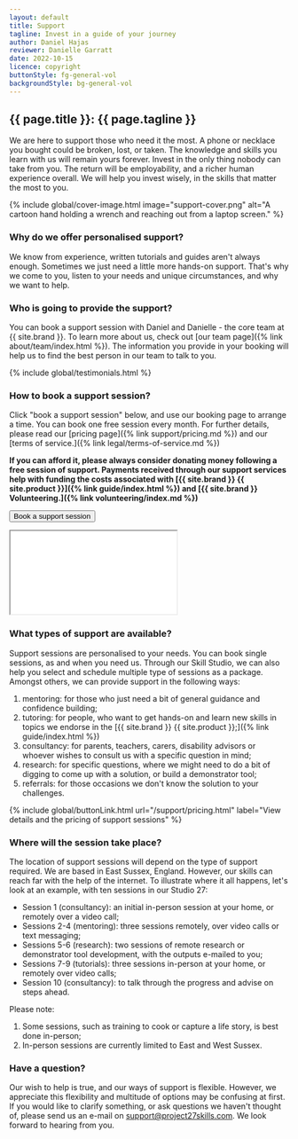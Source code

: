 ```yaml
---
layout: default
title: Support
tagline: Invest in a guide of your journey
author: Daniel Hajas
reviewer: Danielle Garratt
date: 2022-10-15
licence: copyright
buttonStyle: fg-general-vol
backgroundStyle: bg-general-vol
---
```


## {{ page.title }}: {{ page.tagline }}

We are here to support those who need it the most.
A phone or necklace you bought could be broken, lost, or taken.
The knowledge and skills you learn with us will remain yours forever.
Invest in the only thing nobody can take from you.
The return will be employability, and a richer human experience overall.
We will help you invest wisely, in the skills that matter the most to you.

{% include global/cover-image.html image="support-cover.png" alt="A cartoon hand holding a wrench and reaching out from a laptop screen." %}

### Why do we offer personalised support?

We know from experience, written tutorials and guides aren't always enough.
Sometimes we just need a little more hands-on support.
That's why we come to you, listen to your needs and unique circumstances, and why we want to help.

### Who is going to provide the support?

You can book a support session with Daniel and Danielle - the core team at {{ site.brand }}.
To learn more about us, check out [our team page]({% link about/team/index.html %}).
The information you provide in your booking will help us to find the best person in our team to talk to you.

{% include global/testimonials.html %}

### How to book a support session?

Click "book a support session" below, and use our booking page to arrange a time.
You can book one free session every month.
For further details, please read our [pricing page]({% link support/pricing.md %}) and our [terms of service.]({% link legal/terms-of-service.md %})

**If you can afford it, please always consider donating money following a free session of support. Payments received through our support services help with funding the costs associated with [{{ site.brand }} {{ site.product }}]({% link guide/index.html %}) and [{{ site.brand }} Volunteering.]({% link volunteering/index.md %})**

<button class="{{ page.buttonStyle }}" onclick="showBookingFrame()" id="button-show-booking">Book a support session</button>

<div id="booking-frame-hide"></div>

<div id="booking-frame-show" class="hidden-text">
<div class="iframe-container">
<iframe src="{{ '/support/booking-page.html' | prepend: site.baseurl }}" title="Booking page" id="booking" class="responsive-iframe"></iframe>
</div>
</div>

### What types of support are available?

Support sessions are personalised to your needs.
You can book single sessions, as and when you need us.
Through our Skill Studio, we can also help you select and schedule multiple type of sessions as a package.
Amongst others, we can provide support in the following ways:

1. mentoring: for those who just need a bit of general guidance and confidence building;
2. tutoring: for people, who want to get hands-on and learn new skills in topics we endorse in the [{{ site.brand }} {{ site.product }};]({% link guide/index.html %})
3. consultancy: for parents, teachers, carers, disability advisors or whoever wishes to consult us with a specific question in mind;
4. research: for specific questions, where we might need to do a bit of digging to come up with a solution, or build a demonstrator tool;
5. referrals: for those occasions we don't know the solution to your challenges.

{% include global/buttonLink.html url="/support/pricing.html" label="View details and the pricing of support sessions" %}

### Where will the session take place?

The location of support sessions will depend on the type of support required.
We are based in East Sussex, England.
However, our skills can reach far with the help of the internet.
To illustrate where it all happens, let's look at an example, with ten sessions in our Studio 27:

+ Session 1 (consultancy): an initial in-person session at your home, or remotely over a video call;
+ Sessions 2-4 (mentoring): three sessions remotely, over video calls or text messaging;
+ Sessions 5-6 (research): two sessions of remote research or demonstrator tool development, with the outputs e-mailed to you;
+ Sessions 7-9 (tutorials): three sessions in-person at your home, or remotely over video calls;
+ Session 10 (consultancy): to talk through the progress and advise on steps ahead.

Please note:

1. Some sessions, such as training to cook or capture a life story, is best done in-person;
2. In-person sessions are currently limited to East and West Sussex.

### Have a question?

Our wish to help is true, and our ways of support is flexible.
However, we appreciate this flexibility and multitude of options may be confusing at first.
If you would like to clarify something, or ask questions we haven't thought of, please send us an e-mail on support@project27skills.com.
We look forward to hearing from you.